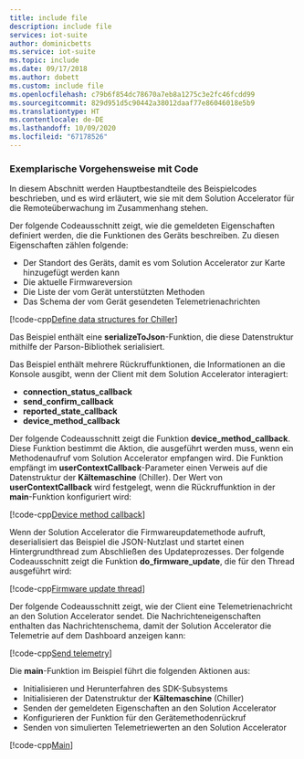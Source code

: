```yaml
---
title: include file
description: include file
services: iot-suite
author: dominicbetts
ms.service: iot-suite
ms.topic: include
ms.date: 09/17/2018
ms.author: dobett
ms.custom: include file
ms.openlocfilehash: c79b6f854dc78670a7eb8a1275c3e2fc46fcdd99
ms.sourcegitcommit: 829d951d5c90442a38012daaf77e86046018e5b9
ms.translationtype: HT
ms.contentlocale: de-DE
ms.lasthandoff: 10/09/2020
ms.locfileid: "67178526"
---
```

### <a name="code-walkthrough"></a>Exemplarische Vorgehensweise mit Code

In diesem Abschnitt werden Hauptbestandteile des Beispielcodes beschrieben, und es wird erläutert, wie sie mit dem Solution Accelerator für die Remoteüberwachung im Zusammenhang stehen.

Der folgende Codeausschnitt zeigt, wie die gemeldeten Eigenschaften definiert werden, die die Funktionen des Geräts beschreiben. Zu diesen Eigenschaften zählen folgende:

- Der Standort des Geräts, damit es vom Solution Accelerator zur Karte hinzugefügt werden kann
- Die aktuelle Firmwareversion
- Die Liste der vom Gerät unterstützten Methoden
- Das Schema der vom Gerät gesendeten Telemetrienachrichten

[!code-cpp[Define data structures for Chiller](~/iot-samples-c/samples/solutions/remote_monitoring_client/remote_monitoring.c?name=datadefinition "Define data structures for Chiller")]

Das Beispiel enthält eine **serializeToJson**-Funktion, die diese Datenstruktur mithilfe der Parson-Bibliothek serialisiert.

Das Beispiel enthält mehrere Rückruffunktionen, die Informationen an die Konsole ausgibt, wenn der Client mit dem Solution Accelerator interagiert:

- **connection_status_callback**
- **send_confirm_callback**
- **reported_state_callback**
- **device_method_callback**

Der folgende Codeausschnitt zeigt die Funktion **device_method_callback**. Diese Funktion bestimmt die Aktion, die ausgeführt werden muss, wenn ein Methodenaufruf vom Solution Accelerator empfangen wird. Die Funktion empfängt im **userContextCallback**-Parameter einen Verweis auf die Datenstruktur der **Kältemaschine** (Chiller). Der Wert von **userContextCallback** wird festgelegt, wenn die Rückruffunktion in der **main**-Funktion konfiguriert wird:

[!code-cpp[Device method callback](~/iot-samples-c/samples/solutions/remote_monitoring_client/remote_monitoring.c?name=devicemethodcallback "Device method callback")]

Wenn der Solution Accelerator die Firmwareupdatemethode aufruft, deserialisiert das Beispiel die JSON-Nutzlast und startet einen Hintergrundthread zum Abschließen des Updateprozesses. Der folgende Codeausschnitt zeigt die Funktion **do_firmware_update**, die für den Thread ausgeführt wird:

[!code-cpp[Firmware update thread](~/iot-samples-c/samples/solutions/remote_monitoring_client/remote_monitoring.c?name=firmwareupdate "Firmware update thread")]

Der folgende Codeausschnitt zeigt, wie der Client eine Telemetrienachricht an den Solution Accelerator sendet. Die Nachrichteneigenschaften enthalten das Nachrichtenschema, damit der Solution Accelerator die Telemetrie auf dem Dashboard anzeigen kann:

[!code-cpp[Send telemetry](~/iot-samples-c/samples/solutions/remote_monitoring_client/remote_monitoring.c?name=sendmessage "Send telemetry")]

Die **main**-Funktion im Beispiel führt die folgenden Aktionen aus:

- Initialisieren und Herunterfahren des SDK-Subsystems
- Initialisieren der Datenstruktur der **Kältemaschine** (Chiller)
- Senden der gemeldeten Eigenschaften an den Solution Accelerator
- Konfigurieren der Funktion für den Gerätemethodenrückruf
- Senden von simulierten Telemetriewerten an den Solution Accelerator

[!code-cpp[Main](~/iot-samples-c/samples/solutions/remote_monitoring_client/remote_monitoring.c?name=main "Main")]
